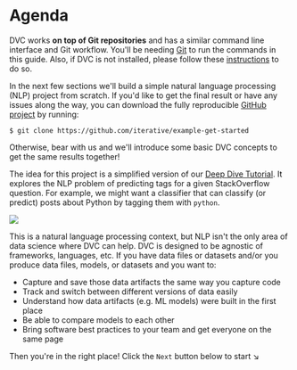 # Agenda

DVC works **on top of Git repositories** and has a similar command line interface 
and Git workflow. You'll be needing [Git](https://git-scm.com) to run the 
commands in this guide. Also, if DVC is not installed, please follow these [instructions](/doc/install) 
to do so.

In the next few sections we'll build a simple natural language processing (NLP)
project from scratch. If you'd like to get the final result or have any issues
along the way, you can download the fully reproducible
[GitHub project](https://github.com/iterative/example-get-started) by running:

```dvc
$ git clone https://github.com/iterative/example-get-started
```

Otherwise, bear with us and we'll introduce some basic DVC concepts to get the
same results together!

The idea for this project is a simplified version of our
[Deep Dive Tutorial](/doc/tutorials/deep). It explores the NLP problem of
predicting tags for a given StackOverflow question. For example, we might want a
classifier that can classify (or predict) posts about Python by tagging them
with `python`.

![](/img/example-flow-2x.png)

This is a natural language processing context, but NLP isn't the only area of
data science where DVC can help. DVC is designed to be agnostic of frameworks,
languages, etc. If you have data files or datasets and/or you produce data
files, models, or datasets and you want to:

- Capture and save those <abbr>data artifacts</abbr> the same way you capture
  code
- Track and switch between different versions of data easily
- Understand how data artifacts (e.g. ML models) were built in the first place
- Be able to compare models to each other
- Bring software best practices to your team and get everyone on the same page

Then you're in the right place! Click the `Next` button below to start ↘
